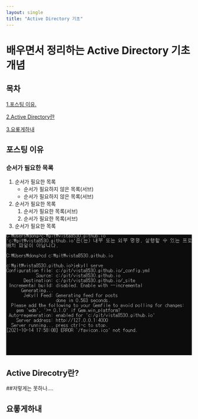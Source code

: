 ```yaml
---
layout: single
title: "Active Directory 기초"
---
```


# 배우면서 정리하는 Active Directory 기초 개념 

## 목차

[1.포스팅 이유.](#포스팅-이유)

[2.Active Directory란](#Active-Direcotry란?)

[3.요롷게하내](#요롷게하내)



## 포스팅 이유 

###  순서가 필요한 목록

1. 순서가 필요한 목록
    - 순서가 필요하지 않은 목록(서브)
    - 순서가 필요하지 않은 목록(서브) 
2. 순서가 필요한 목록
    1. 순서가 필요한 목록(서브)
    1. 순서가 필요한 목록(서브)
3. 순서가 필요한 목록



![1](../images/2021-10-05-first/1.JPG)









## Active Direcotry란?


##저렇게는 못하나....






## 요롷게하내



